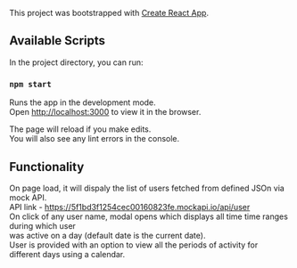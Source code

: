 This project was bootstrapped with [Create React App](https://github.com/facebook/create-react-app).

## Available Scripts

In the project directory, you can run:

### `npm start`

Runs the app in the development mode.<br />
Open [http://localhost:3000](http://localhost:3000) to view it in the browser.

The page will reload if you make edits.<br />
You will also see any lint errors in the console.

## Functionality

On page load, it will dispaly the list of users fetched from defined JSOn via mock API. <br />
API link - https://5f1bd3f1254cec00160823fe.mockapi.io/api/user <br/>
On click of any user name, modal opens which displays all time time ranges during which user <br/>
was active on a day (default date is the current date).<br/>
User is provided with an option to view all the periods of activity for different days using a calendar.<br/>
